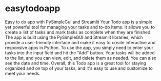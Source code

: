 # easytodoapp
Easy to do app with PySimpleGui and Streamlit
Your Todo app is a simple yet powerful tool for managing your tasks and to-do items. It allows you to create a list of tasks and mark tasks as complete when they are finished.
The app is built using the PySimpleGUI and Streamlit libraries, which provide a user-friendly interface and make it easy to create interactive and responsive apps in Python.
To use the app, you simply need to enter your tasks into the input field and hit the "Add" button. Your tasks will be added to the list, and you can view, edit, and delete them as needed. You can also see the date and time.
Overall, this Todo app is a great tool for staying organized and on top of your tasks, and it's easy to use and customize to meet your needs.
